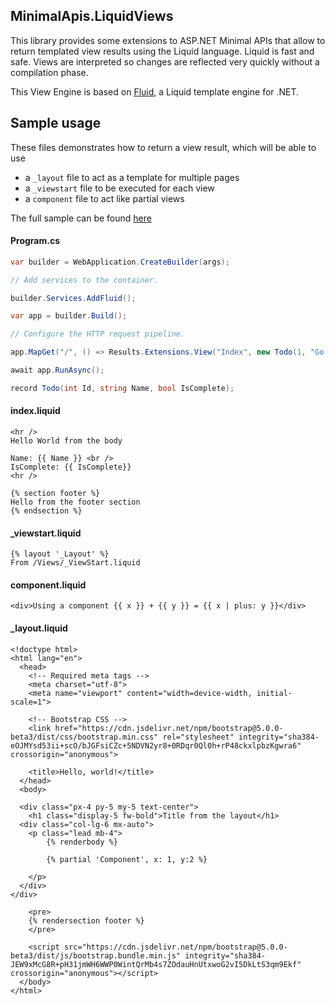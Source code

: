 ﻿## MinimalApis.LiquidViews

This library provides some extensions to ASP.NET Minimal APIs that allow to return templated view results using the Liquid language.
Liquid is fast and safe. Views are interpreted so changes are reflected very quickly without a compilation phase.

This View Engine is based on [Fluid](https://github.com/sebastienros/fluid), a Liquid template engine for .NET.

## Sample usage

These files demonstrates how to return a view result, which will be able to use 
- a `_layout` file to act as a template for multiple pages
- a `_viewstart` file to be executed for each view
- a `component` file to act like partial views

The full sample can be found [here](https://github.com/sebastienros/fluid/tree/main/Fluid.MinimalApisSample)

#### Program.cs

```c#
var builder = WebApplication.CreateBuilder(args);

// Add services to the container.

builder.Services.AddFluid();

var app = builder.Build();

// Configure the HTTP request pipeline.

app.MapGet("/", () => Results.Extensions.View("Index", new Todo(1, "Go back to work!", false)));

await app.RunAsync();

record Todo(int Id, string Name, bool IsComplete);
```

#### index.liquid

```liquid
<hr />
Hello World from the body

Name: {{ Name }} <br />
IsComplete: {{ IsComplete}}
<hr />

{% section footer %}
Hello from the footer section
{% endsection %}
```

#### _viewstart.liquid

```liquid
{% layout '_Layout' %}
From /Views/_ViewStart.liquid
```

#### component.liquid

```liquid
<div>Using a component {{ x }} + {{ y }} = {{ x | plus: y }}</div>
```

#### _layout.liquid

```liquid
<!doctype html>
<html lang="en">
  <head>
    <!-- Required meta tags -->
    <meta charset="utf-8">
    <meta name="viewport" content="width=device-width, initial-scale=1">

    <!-- Bootstrap CSS -->
    <link href="https://cdn.jsdelivr.net/npm/bootstrap@5.0.0-beta3/dist/css/bootstrap.min.css" rel="stylesheet" integrity="sha384-eOJMYsd53ii+scO/bJGFsiCZc+5NDVN2yr8+0RDqr0Ql0h+rP48ckxlpbzKgwra6" crossorigin="anonymous">

    <title>Hello, world!</title>
  </head>
  <body>

  <div class="px-4 py-5 my-5 text-center">
    <h1 class="display-5 fw-bold">Title from the layout</h1>
  <div class="col-lg-6 mx-auto">
    <p class="lead mb-4">
		{% renderbody %}

		{% partial 'Component', x: 1, y:2 %}

	</p>
  </div>
</div>

	<pre>
	{% rendersection footer %}
	</pre>

    <script src="https://cdn.jsdelivr.net/npm/bootstrap@5.0.0-beta3/dist/js/bootstrap.bundle.min.js" integrity="sha384-JEW9xMcG8R+pH31jmWH6WWP0WintQrMb4s7ZOdauHnUtxwoG2vI5DkLtS3qm9Ekf" crossorigin="anonymous"></script>
  </body>
</html>
```